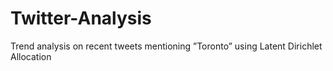 # Twitter-Analysis
Trend analysis on recent tweets mentioning ”Toronto” using Latent Dirichlet Allocation
